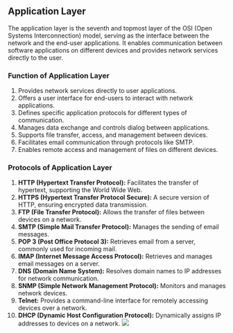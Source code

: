 ## Application Layer
The application layer is the seventh and topmost layer of the OSI (Open Systems Interconnection) model, serving as the interface between the network and the end-user applications. It enables communication between software applications on different devices and provides network services directly to the user.

### Function of Application Layer
1. Provides network services directly to user applications.
2. Offers a user interface for end-users to interact with network applications.
3. Defines specific application protocols for different types of communication.
4. Manages data exchange and controls dialog between applications.
5. Supports file transfer, access, and management between devices.
6. Facilitates email communication through protocols like SMTP.
7. Enables remote access and management of files on different devices.
### Protocols of Application Layer
1. **HTTP (Hypertext Transfer Protocol):** Facilitates the transfer of hypertext, supporting the World Wide Web.
2. **HTTPS (Hypertext Transfer Protocol Secure):** A secure version of HTTP, ensuring encrypted data transmission.
3. **FTP (File Transfer Protocol):** Allows the transfer of files between devices on a network.
4. **SMTP (Simple Mail Transfer Protocol):** Manages the sending of email messages.
5. **POP 3 (Post Office Protocol 3):** Retrieves email from a server, commonly used for incoming mail.
6. **IMAP (Internet Message Access Protocol):** Retrieves and manages email messages on a server.
7. **DNS (Domain Name System):** Resolves domain names to IP addresses for network communication.
8. **SNMP (Simple Network Management Protocol):** Monitors and manages network devices.
9. **Telnet:** Provides a command-line interface for remotely accessing devices over a network.
10. **DHCP (Dynamic Host Configuration Protocol):** Dynamically assigns IP addresses to devices on a network.
![](https://static.javatpoint.com/tutorial/computer-network/images/osi-model10.png)